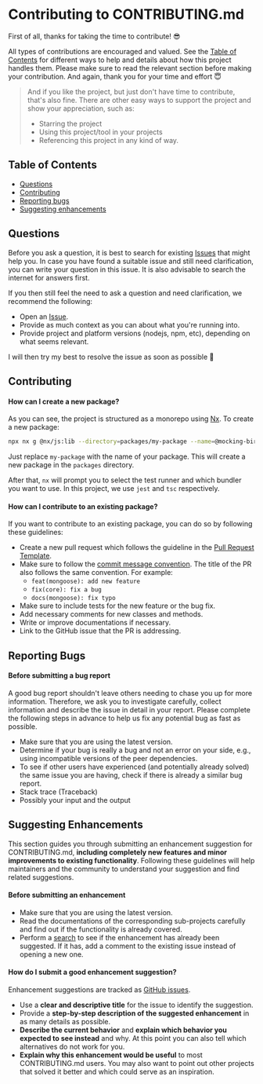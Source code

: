 # Contributing to CONTRIBUTING.md

First of all, thanks for taking the time to contribute! 😎

All types of contributions are encouraged and valued. See the [Table of Contents](#table-of-contents) for different
ways to help and details about how this project handles them. Please make sure to read the relevant section before
making your contribution. And again, thank you for your time and effort 😇

> And if you like the project, but just don't have time to contribute, that's also fine. There are other easy ways to
> support the project and show your appreciation, such as:
>
> - Starring the project
> - Using this project/tool in your projects
> - Referencing this project in any kind of way.

## Table of Contents

- [Questions](#questions)
- [Contributing](#contributing)
- [Reporting bugs](#reporting-bugs)
- [Suggesting enhancements](#suggesting-enhancements)

## Questions

Before you ask a question, it is best to search for existing [Issues](/issues) that might help you. In case you have found a suitable issue and still need clarification, you can write your question in this issue. It is also advisable to search the internet for answers first.

If you then still feel the need to ask a question and need clarification, we recommend the following:

- Open an [Issue](/issues/new).
- Provide as much context as you can about what you're running into.
- Provide project and platform versions (nodejs, npm, etc), depending on what seems relevant.

I will then try my best to resolve the issue as soon as possible 🤙

## Contributing

#### How can I create a new package?

As you can see, the project is structured as a monorepo using [Nx](https://nx.dev/). To create a new package:

```bash
npx nx g @nx/js:lib --directory=packages/my-package --name=@mocking-bird/my-package
```

Just replace `my-package` with the name of your package. This will create a new package in the `packages` directory.

After that, `nx` will prompt you to select the test runner and which bundler you want to use. In this project, we
use `jest` and `tsc` respectively.

#### How can I contribute to an existing package?

If you want to contribute to an existing package, you can do so by following these guidelines:

- Create a new pull request which follows the guideline in the [Pull Request Template](/.github/PULL_REQUEST_TEMPLATE.md).
- Make sure to follow the [commit message convention](https://www.conventionalcommits.org/en/v1.0.0/). The title of
  the PR also follows the same convention. For example:
  - `feat(mongoose): add new feature`
  - `fix(core): fix a bug`
  - `docs(mongoose): fix typo`
- Make sure to include tests for the new feature or the bug fix.
- Add necessary comments for new classes and methods.
- Write or improve documentations if necessary.
- Link to the GitHub issue that the PR is addressing.

## Reporting Bugs

#### Before submitting a bug report

A good bug report shouldn't leave others needing to chase you up for more information. Therefore, we ask you to investigate carefully, collect information and describe the issue in detail in your report. Please complete the following steps in advance to help us fix any potential bug as fast as possible.

- Make sure that you are using the latest version.
- Determine if your bug is really a bug and not an error on your side, e.g., using incompatible versions of the peer
  dependencies.
- To see if other users have experienced (and potentially already solved) the same issue you are having, check if
  there is already a similar bug report.
- Stack trace (Traceback)
- Possibly your input and the output

## Suggesting Enhancements

This section guides you through submitting an enhancement suggestion for CONTRIBUTING.md,
**including completely new features and minor improvements to existing functionality**.
Following these guidelines will help maintainers and the community to understand your suggestion and find related
suggestions.

#### Before submitting an enhancement

- Make sure that you are using the latest version.
- Read the documentations of the corresponding sub-projects carefully and find out if the functionality is already
  covered.
- Perform a [search](/issues) to see if the enhancement has already been suggested. If it has, add a comment to the existing issue instead of opening a new one.

#### How do I submit a good enhancement suggestion?

Enhancement suggestions are tracked as [GitHub issues](/issues).

- Use a **clear and descriptive title** for the issue to identify the suggestion.
- Provide a **step-by-step description of the suggested enhancement** in as many details as possible.
- **Describe the current behavior** and **explain which behavior you expected to see instead** and why. At this point you can also tell which alternatives do not work for you.
- **Explain why this enhancement would be useful** to most CONTRIBUTING.md users. You may also want to point out
  other projects that solved it better and which could serve as an inspiration.
